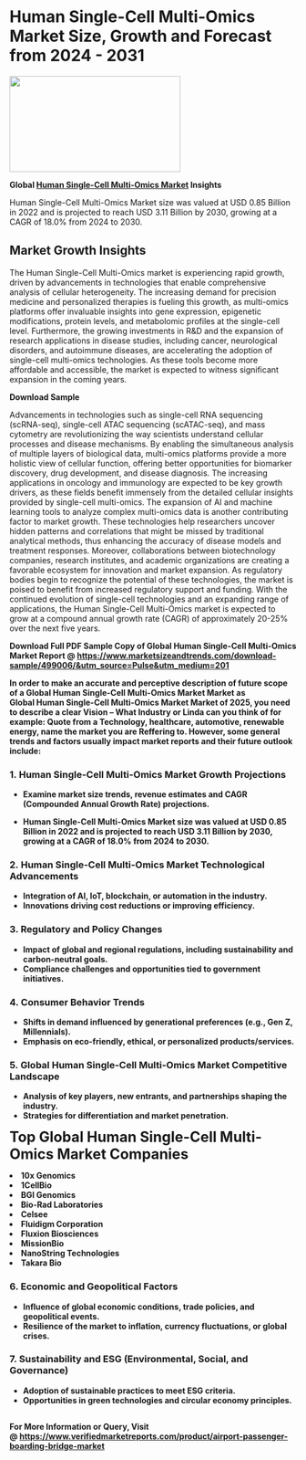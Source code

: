 <H1>Human Single-Cell Multi-Omics Market Size, Growth and Forecast from 2024 - 2031</H1><img class="aligncenter size-medium wp-image-584254" src="https://thirdeyenews.in/wp-content/uploads/2024/09/Global-Market-Research-300x168.jpeg" alt="" width="300" height="168" /><p><strong>Global&nbsp;<a href="https://www.marketsizeandtrends.com/download-sample/499006/&amp;utm_source=Pulse&amp;utm_medium=201">Human Single-Cell Multi-Omics Market</a> Insights</strong></p><p>Human Single-Cell Multi-Omics Market size was valued at USD 0.85 Billion in 2022 and is projected to reach USD 3.11 Billion by 2030, growing at a CAGR of 18.0% from 2024 to 2030.</p><p><h2>Market Growth Insights</h2> <p>The Human Single-Cell Multi-Omics market is experiencing rapid growth, driven by advancements in technologies that enable comprehensive analysis of cellular heterogeneity. The increasing demand for precision medicine and personalized therapies is fueling this growth, as multi-omics platforms offer invaluable insights into gene expression, epigenetic modifications, protein levels, and metabolomic profiles at the single-cell level. Furthermore, the growing investments in R&D and the expansion of research applications in disease studies, including cancer, neurological disorders, and autoimmune diseases, are accelerating the adoption of single-cell multi-omics technologies. As these tools become more affordable and accessible, the market is expected to witness significant expansion in the coming years.</p> <p><strong>Download Sample</strong></p> <p>Advancements in technologies such as single-cell RNA sequencing (scRNA-seq), single-cell ATAC sequencing (scATAC-seq), and mass cytometry are revolutionizing the way scientists understand cellular processes and disease mechanisms. By enabling the simultaneous analysis of multiple layers of biological data, multi-omics platforms provide a more holistic view of cellular function, offering better opportunities for biomarker discovery, drug development, and disease diagnosis. The increasing applications in oncology and immunology are expected to be key growth drivers, as these fields benefit immensely from the detailed cellular insights provided by single-cell multi-omics. The expansion of AI and machine learning tools to analyze complex multi-omics data is another contributing factor to market growth. These technologies help researchers uncover hidden patterns and correlations that might be missed by traditional analytical methods, thus enhancing the accuracy of disease models and treatment responses. Moreover, collaborations between biotechnology companies, research institutes, and academic organizations are creating a favorable ecosystem for innovation and market expansion. As regulatory bodies begin to recognize the potential of these technologies, the market is poised to benefit from increased regulatory support and funding. With the continued evolution of single-cell technologies and an expanding range of applications, the Human Single-Cell Multi-Omics market is expected to grow at a compound annual growth rate (CAGR) of approximately 20-25% over the next five years.</p> <p><strong></p><p><span class=""><strong>Download Full PDF Sample Copy of Global Human Single-Cell Multi-Omics Market Report</strong> @ <a href="https://www.marketsizeandtrends.com/download-sample/499006/&amp;utm_source=Pulse&amp;utm_medium=201" target="_blank">https://www.marketsizeandtrends.com/download-sample/499006/&amp;utm_source=Pulse&amp;utm_medium=201</a></span></p><p>In order to make an accurate and perceptive description of future scope of a Global&nbsp;Human Single-Cell Multi-Omics Market Market as Global&nbsp;Human Single-Cell Multi-Omics Market Market of 2025, you need to describe a clear Vision &ndash; What Industry or Linda can you think of for example: Quote from a Technology, healthcare, automotive, renewable energy, name the market you are Reffering to. However, some general trends and factors usually impact market reports and their future outlook include:</p><h3>1.&nbsp;<strong>Human Single-Cell Multi-Omics Market Growth Projections</strong></h3><ul><li>Examine market size trends, revenue estimates and CAGR (Compounded Annual Growth Rate) projections.</li><li><p>Human Single-Cell Multi-Omics Market size was valued at USD 0.85 Billion in 2022 and is projected to reach USD 3.11 Billion by 2030, growing at a CAGR of 18.0% from 2024 to 2030.</p></li></ul><h3>2.&nbsp;<strong>Human Single-Cell Multi-Omics Market Technological Advancements</strong></h3><ul><li>Integration of AI, IoT, blockchain, or automation in the industry.</li><li>Innovations driving cost reductions or improving efficiency.</li></ul><h3>3.&nbsp;<strong>Regulatory and Policy Changes</strong></h3><ul><li>Impact of global and regional regulations, including sustainability and carbon-neutral goals.</li><li>Compliance challenges and opportunities tied to government initiatives.</li></ul><h3>4.&nbsp;<strong>Consumer Behavior Trends</strong></h3><ul><li>Shifts in demand influenced by generational preferences (e.g., Gen Z, Millennials).</li><li>Emphasis on eco-friendly, ethical, or personalized products/services.</li></ul><h3>5.&nbsp;<strong>Global Human Single-Cell Multi-Omics Market Competitive Landscape</strong></h3><ul><li>Analysis of key players, new entrants, and partnerships shaping the industry.</li><li>Strategies for differentiation and market penetration.</li></ul><p data-pm-slice="1 1 []"><span style="color: inherit; font-family: inherit; font-size: 25px;">Top Global Human Single-Cell Multi-Omics Market Companies</span></p><div class="" data-test-id=""><p><li>10x Genomics</li><li> 1CellBio</li><li> BGI Genomics</li><li> Bio-Rad Laboratories</li><li> Celsee</li><li> Fluidigm Corporation</li><li> Fluxion Biosciences</li><li> MissionBio</li><li> NanoString Technologies</li><li> Takara Bio</li></p></div><h3>6.&nbsp;<strong>Economic and Geopolitical Factors</strong></h3><ul><li>Influence of global economic conditions, trade policies, and geopolitical events.</li><li>Resilience of the market to inflation, currency fluctuations, or global crises.</li></ul><h3>7.&nbsp;<strong>Sustainability and ESG (Environmental, Social, and Governance)</strong></h3><ul><li>Adoption of sustainable practices to meet ESG criteria.</li><li>Opportunities in green technologies and circular economy principles.</li></ul><h2><strong style="font-size: 14px;">For More Information or Query, Visit @&nbsp;</strong><a style="background-color: #ffffff; font-size: 14px;" href="https://www.marketsizeandtrends.com/report/human-single-cell-multi-omics-market/" target="_blank">https://www.verifiedmarketreports.com/product/airport-passenger-boarding-bridge-market</a></h2>
